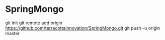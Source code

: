 # SpringMongo

git init
git remote add origin  https://github.com/terracottainnovation/SpringMongo.git
git push -u origin master
